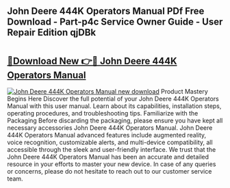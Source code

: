 ## John Deere 444K Operators Manual PDf Free Download - Part-p4c Service Owner Guide - User Repair Edition qjDBk

# <h2><a href="http://bc93013.oget.top/?id=John+Deere+444K+Operators+Manual">🔗Download New 👉🔴 John Deere 444K Operators Manual</a></h2>

[![John Deere 444K Operators Manual new download](https://i.imgur.com/5g1atiW.png)](http://bc93013.oget.top/?id=John+Deere+444K+Operators+Manual)
Product Mastery Begins Here Discover the full potential of your John Deere 444K Operators Manual with this user manual. Learn about its capabilities, installation steps, operating procedures, and troubleshooting tips. Familiarize with the Packaging Before discarding the packaging, please ensure you have kept all necessary accessories John Deere 444K Operators Manual. John Deere 444K Operators Manual advanced features include augmented reality, voice recognition, customizable alerts, and multi-device compatibility, all accessible through the sleek and user-friendly interface. We trust that the John Deere 444K Operators Manual has been an accurate and detailed resource in your efforts to master your new device. In case of any queries or concerns, please do not hesitate to reach out to our customer service team.
